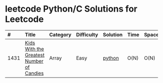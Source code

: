 # leetcode Python/C Solutions for Leetcode

| \# | Title | Category | Difficulty | Solution | Time | Space |
| :--- | :--- | :--- | :--- | :--- | :--- | :--- |
| 1431 | [Kids With the Greatest Number of Candies](https://leetcode.com/problems/kids-with-the-greatest-number-of-candies/) | Array | Easy | [python](/python/1431.py) | O\(N\) | O\(N\) |
